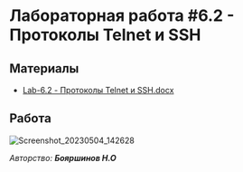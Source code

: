 # Лабораторная работа #6.2 - Протоколы Telnet и SSH

## Материалы
- [Lab-6.2 - Протоколы Telnet и SSH.docx](https://github.com/xarll/vpr/blob/main/items/os1/lab6_1/Lab_6_1_%D0%9D%D0%B0%D1%81%D1%82%D1%80%D0%BE%D0%B9%D0%BA%D0%B0_%D1%81%D0%B5%D1%82%D0%B5%D0%B2%D1%8B%D1%85_%D0%B8%D0%BD%D1%82%D0%B5%D1%80%D1%84%D0%B5%D0%B9%D1%81%D0%BE%D0%B2_%D0%B2_Linux.docx)

## Работа

![Screenshot_20230504_142628](https://user-images.githubusercontent.com/76239707/236190823-89396337-6df1-4eb8-b5d0-e4fbce39784f.png)



*Авторство: **Бояршинов Н.О***
